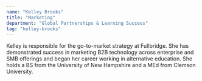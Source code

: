 ```yaml
---
name: "Kelley Brooks"
title: "Marketing"
department: "Global Partnerships & Learning Success"
tag: "kelley-brooks"
---
```

Kelley is responsible for the go-to-market strategy at Fullbridge. She has demonstrated success in marketing B2B technology across enterprise and SMB offerings and began her career working in alternative education. She holds a BS from the University of New Hampshire and a MEd from Clemson University.
